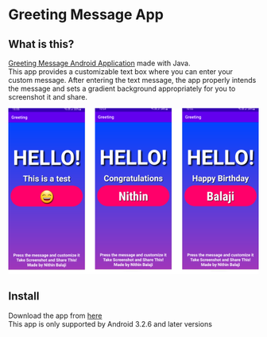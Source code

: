 # Greeting Message App
## What is this?
[Greeting Message Android Application](https://github.com/thenithinbalaji/Greeting-Message/blob/master/APK/Greeting%20Messenger.apk) made with Java.     
This app provides a customizable text box where you can enter your custom message. 
After entering the text message, the app properly intends the message and sets a gradient background appropriately for you to screenshot it and share.  

<p align="center">
<img alt = "app snippet" src = "/snippets/all%20together.png">
</p>

## Install
Download the app from [here](https://github.com/thenithinbalaji/Greeting-Message/raw/master/APK/Greeting%20Messenger.apk)     
This app is only supported by Android 3.2.6 and later versions

